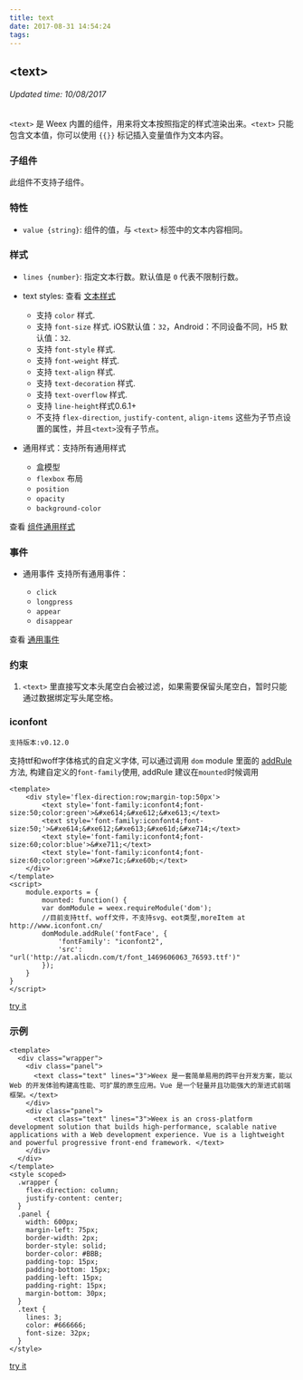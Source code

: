 ```yaml
---
title: text
date: 2017-08-31 14:54:24
tags:
---
```


## &#60;text&#62;
###### Updated time: 10/08/2017
`<text>` 是 Weex 内置的组件，用来将文本按照指定的样式渲染出来。`<text>` 只能包含文本值，你可以使用 <code>&#123;{}}</code> 标记插入变量值作为文本内容。

### 子组件
此组件不支持子组件。

### 特性
* `value {string}`: 组件的值，与 `<text>` 标签中的文本内容相同。

### 样式
* `lines {number}`: 指定文本行数。默认值是 `0` 代表不限制行数。

* text styles: 查看 [文本样式](http://weex.apache.org/cn/references/text-style.html)

  * 支持 `color` 样式.
  * 支持 `font-size` 样式. iOS默认值：`32`，Android：不同设备不同，H5 默认值：`32`.
  * 支持 `font-style` 样式.
  * 支持 `font-weight` 样式.
  * 支持 `text-align` 样式.
  * 支持 `text-decoration` 样式.
  * 支持 `text-overflow` 样式.
  * 支持 `line-height`样式0.6.1+
  * 不支持 `flex-direction`, `justify-content`, `align-items` 这些为子节点设置的属性，并且`<text>`没有子节点。

* 通用样式：支持所有通用样式

  * 盒模型
  * `flexbox` 布局
  * `position`
  * `opacity`
  * `background-color`

查看 [组件通用样式](http://weex.apache.org/cn/references/common-style.html)

### 事件
* 通用事件
  支持所有通用事件：

  * `click`
  * `longpress`
  * `appear`
  * `disappear`

查看 [通用事件](http://weex.apache.org/cn/references/common-event.html)

### 约束
1. `<text>` 里直接写文本头尾空白会被过滤，如果需要保留头尾空白，暂时只能通过数据绑定写头尾空格。

### iconfont
`支持版本:v0.12.0`

支持ttf和woff字体格式的自定义字体, 可以通过调用 `dom` module 里面的 [addRule](http://weex.apache.org/cn/references/modules/dom.html#addRule)方法, 构建自定义的`font-family`使用, addRule 建议在`mounted`时候调用
```
<template>
    <div style='flex-direction:row;margin-top:50px'>
        <text style='font-family:iconfont4;font-size:50;color:green'>&#xe614;&#xe612;&#xe613;</text>
        <text style='font-family:iconfont4;font-size:50;'>&#xe614;&#xe612;&#xe613;&#xe61d;&#xe714;</text>
        <text style='font-family:iconfont4;font-size:60;color:blue'>&#xe711;</text>
        <text style='font-family:iconfont4;font-size:60;color:green'>&#xe71c;&#xe60b;</text>
    </div>
</template>
<script>
    module.exports = {
        mounted: function() {
        var domModule = weex.requireModule('dom');
        //目前支持ttf、woff文件，不支持svg、eot类型,moreItem at http://www.iconfont.cn/
        domModule.addRule('fontFace', {
            'fontFamily': "iconfont2",
            'src': "url('http://at.alicdn.com/t/font_1469606063_76593.ttf')"
        });
    }
}
</script>
```
[try it](http://dotwe.org/vue/6ece072d0abd9a9e5718eb26bd5719f8)

### 示例
```
<template>
  <div class="wrapper">
    <div class="panel">
      <text class="text" lines="3">Weex 是一套简单易用的跨平台开发方案，能以 Web 的开发体验构建高性能、可扩展的原生应用。Vue 是一个轻量并且功能强大的渐进式前端框架。</text>
    </div>
    <div class="panel">
      <text class="text" lines="3">Weex is an cross-platform development solution that builds high-performance, scalable native applications with a Web development experience. Vue is a lightweight and powerful progressive front-end framework. </text>
    </div>
  </div>
</template>
<style scoped>
  .wrapper {
    flex-direction: column;
    justify-content: center;
  }
  .panel {
    width: 600px;
    margin-left: 75px;
    border-width: 2px;
    border-style: solid;
    border-color: #BBB;
    padding-top: 15px;
    padding-bottom: 15px;
    padding-left: 15px;
    padding-right: 15px;
    margin-bottom: 30px;
  }
  .text {
    lines: 3;
    color: #666666;
    font-size: 32px;
  }
</style>
```
[try it](http://dotwe.org/vue/154e20171d350a081fba7878c53cf7d2)
